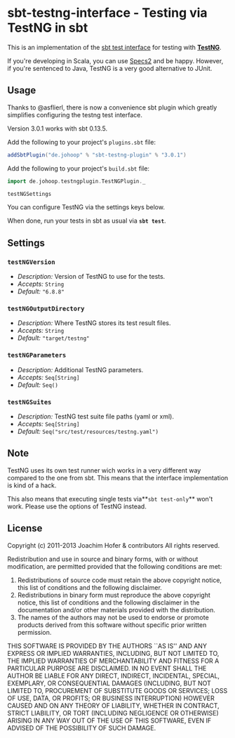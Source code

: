 # sbt-testng-interface - Testing via TestNG in sbt

This is an implementation of the [sbt test interface](https://github.com/sbt/test-interface) for testing with **[TestNG](http://testng.org)**.

If you're developing in Scala, you can use [Specs2](http://specs2.org) and be happy. However, if you're sentenced to Java, TestNG is a very good alternative to JUnit.

## Usage

Thanks to @asflierl, there is now a convenience sbt plugin which greatly simplifies configuring the testng test interface.

Version 3.0.1 works with sbt 0.13.5.

Add the following to your project's `plugins.sbt` file:

```scala
addSbtPlugin("de.johoop" % "sbt-testng-plugin" % "3.0.1")
```

Add the following to your project's `build.sbt` file:

```scala
import de.johoop.testngplugin.TestNGPlugin._

testNGSettings
```

You can configure TestNG via the settings keys below.

When done, run your tests in sbt as usual via **`sbt test`**.

## Settings

### `testNGVersion`

* *Description:* Version of TestNG to use for the tests.
* *Accepts:* `String`
* *Default:* `"6.8.8"`

### `testNGOutputDirectory`

* *Description:* Where TestNG stores its test result files.
* *Accepts:* `String`
* *Default:* `"target/testng"`

### `testNGParameters`

* *Description:* Additional TestNG parameters.
* *Accepts:* `Seq[String]`
* *Default:* `Seq()`

### `testNGSuites`

* *Description:* TestNG test suite file paths (yaml or xml).
* *Accepts:* `Seq[String]`
* *Default:* `Seq("src/test/resources/testng.yaml")`

## Note

TestNG uses its own test runner wich works in a very different way compared to the one from sbt. This means that the interface implementation is kind of a hack.

This also means that executing single tests via**`sbt test-only`** won't work. Please use the options of TestNG instead.

## License

Copyright (c) 2011-2013 Joachim Hofer & contributors
All rights reserved.

Redistribution and use in source and binary forms, with or without
modification, are permitted provided that the following conditions
are met:
1. Redistributions of source code must retain the above copyright
   notice, this list of conditions and the following disclaimer.
2. Redistributions in binary form must reproduce the above copyright
   notice, this list of conditions and the following disclaimer in the
   documentation and/or other materials provided with the distribution.
3. The names of the authors may not be used to endorse or promote products
   derived from this software without specific prior written permission.

THIS SOFTWARE IS PROVIDED BY THE AUTHORS ``AS IS'' AND ANY EXPRESS OR
IMPLIED WARRANTIES, INCLUDING, BUT NOT LIMITED TO, THE IMPLIED WARRANTIES
OF MERCHANTABILITY AND FITNESS FOR A PARTICULAR PURPOSE ARE DISCLAIMED.
IN NO EVENT SHALL THE AUTHOR BE LIABLE FOR ANY DIRECT, INDIRECT,
INCIDENTAL, SPECIAL, EXEMPLARY, OR CONSEQUENTIAL DAMAGES (INCLUDING, BUT
NOT LIMITED TO, PROCUREMENT OF SUBSTITUTE GOODS OR SERVICES; LOSS OF USE,
DATA, OR PROFITS; OR BUSINESS INTERRUPTION) HOWEVER CAUSED AND ON ANY
THEORY OF LIABILITY, WHETHER IN CONTRACT, STRICT LIABILITY, OR TORT
(INCLUDING NEGLIGENCE OR OTHERWISE) ARISING IN ANY WAY OUT OF THE USE OF
THIS SOFTWARE, EVEN IF ADVISED OF THE POSSIBILITY OF SUCH DAMAGE.
